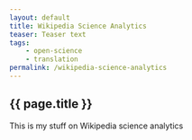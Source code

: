 ```yaml
---
layout: default
title: Wikipedia Science Analytics
teaser: Teaser text
tags: 
    - open-science
    - translation
permalink: /wikipedia-science-analytics
---
```


## {{ page.title }}

This is my stuff on Wikipedia science analytics
